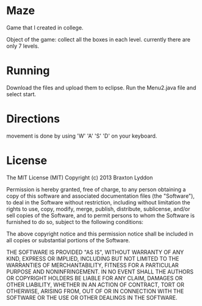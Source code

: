 Maze
====

Game that I created in college.

Object of the game:
  collect all the boxes in each level.
  currently  there are only 7 levels.

Running
====

Download the files and upload them to eclipse. Run the Menu2.java file and select start.


Directions
====
movement is done by using 'W' 'A' 'S' 'D' on your keyboard.


License
=========
The MIT License (MIT) Copyright (c) 2013 Braxton Lyddon

Permission is hereby granted, free of charge, to any person obtaining a copy of this software and associated documentation files (the "Software"), to deal in the Software without restriction, including without limitation the rights to use, copy, modify, merge, publish, distribute, sublicense, and/or sell copies of the Software, and to permit persons to whom the Software is furnished to do so, subject to the following conditions:

The above copyright notice and this permission notice shall be included in all copies or substantial portions of the Software.

THE SOFTWARE IS PROVIDED "AS IS", WITHOUT WARRANTY OF ANY KIND, EXPRESS OR IMPLIED, INCLUDING BUT NOT LIMITED TO THE WARRANTIES OF MERCHANTABILITY, FITNESS FOR A PARTICULAR PURPOSE AND NONINFRINGEMENT. IN NO EVENT SHALL THE AUTHORS OR COPYRIGHT HOLDERS BE LIABLE FOR ANY CLAIM, DAMAGES OR OTHER LIABILITY, WHETHER IN AN ACTION OF CONTRACT, TORT OR OTHERWISE, ARISING FROM, OUT OF OR IN CONNECTION WITH THE SOFTWARE OR THE USE OR OTHER DEALINGS IN THE SOFTWARE.

